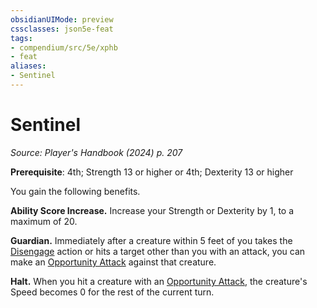```yaml
---
obsidianUIMode: preview
cssclasses: json5e-feat
tags:
- compendium/src/5e/xphb
- feat
aliases:
- Sentinel
---
```

# Sentinel
*Source: Player's Handbook (2024) p. 207*  

**Prerequisite**: 4th; Strength 13 or higher or 4th; Dexterity 13 or higher

You gain the following benefits.

**Ability Score Increase.** Increase your Strength or Dexterity by 1, to a maximum of 20.

**Guardian.** Immediately after a creature within 5 feet of you takes the [Disengage](actions.md#Disengage) action or hits a target other than you with an attack, you can make an [Opportunity Attack](actions.md#Opportunity%20Attack) against that creature.

**Halt.** When you hit a creature with an [Opportunity Attack](actions.md#Opportunity%20Attack), the creature's Speed becomes 0 for the rest of the current turn.
